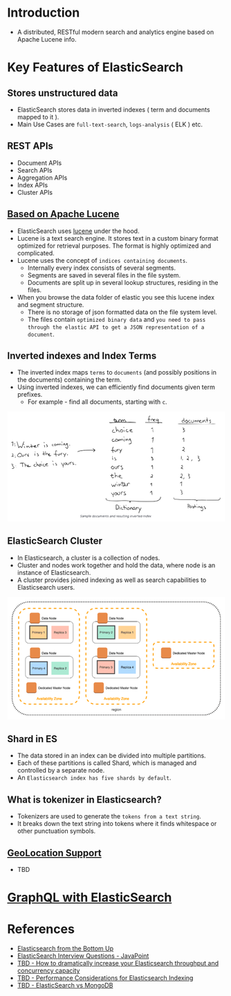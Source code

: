 
# Introduction
- A distributed, RESTful modern search and analytics engine based on Apache Lucene info.

# Key Features of ElasticSearch

## Stores unstructured data
- ElasticSearch stores data in inverted indexes ( term and documents mapped to it ).
- Main Use Cases are `full-text-search`, `logs-analysis` ( ELK ) etc.

## REST APIs
- Document APIs
- Search APIs
- Aggregation APIs
- Index APIs
- Cluster APIs

## [Based on Apache Lucene](https://stackoverflow.com/questions/57328151/how-does-elasticsearch-store-data)
- ElasticSearch uses [lucene](https://lucene.apache.org/core/) under the hood.
- Lucene is a text search engine. It stores text in a custom binary format optimized for retrieval purposes. The format is highly optimized and complicated.
- Lucene uses the concept of `indices containing documents`. 
  - Internally every index consists of several segments. 
  - Segments are saved in several files in the file system. 
  - Documents are split up in several lookup structures, residing in the files.
- When you browse the data folder of elastic you see this lucene index and segment structure. 
  - There is no storage of json formatted data on the file system level. 
  - The files contain `optimized binary data` and `you need to pass through the elastic API to get a JSON representation of a document`.

## Inverted indexes and Index Terms
- The inverted index maps `terms` to `documents` (and possibly positions in the documents) containing the term.
- Using inverted indexes, we can efficiently find documents given term prefixes.
  - For example - find all documents, starting with `c`.

![img.png](assests/inverted_indexes.png)

## ElasticSearch Cluster
- In Elasticsearch, a cluster is a collection of nodes. 
- Cluster and nodes work together and hold the data, where node is an instance of Elasticsearch. 
- A cluster provides joined indexing as well as search capabilities to Elasticsearch users.

<img title="Design1" alt="Alt text" src="assests/design1.png">

## Shard in ES
- The data stored in an index can be divided into multiple partitions. 
- Each of these partitions is called Shard, which is managed and controlled by a separate node. 
- An `Elasticsearch index has five shards by default`.

## What is tokenizer in Elasticsearch?
- Tokenizers are used to generate the `tokens from a text string`. 
- It breaks down the text string into tokens where it finds whitespace or other punctuation symbols.

## [GeoLocation Support](https://www.elastic.co/guide/en/elasticsearch/reference/current/query-dsl-geo-bounding-box-query.html)
- TBD

# [GraphQL with ElasticSearch](ESWithGraphQL.md)

# References
- [Elasticsearch from the Bottom Up](https://www.elastic.co/blog/found-elasticsearch-from-the-bottom-up)
- [ElasticSearch Interview Questions - JavaPoint](https://www.javatpoint.com/elasticsearch-interview-questions)
- [TBD - How to dramatically increase your Elasticsearch throughput and concurrency capacity](https://medium.com/explorium-ai/how-to-dramatically-increase-your-elasticsearch-throughput-and-concurrency-capacity-c32d7bb02ac2)
- [TBD - Performance Considerations for Elasticsearch Indexing](https://www.elastic.co/blog/performance-considerations-elasticsearch-indexing)
- [TBD - ElasticSearch vs MongoDB](https://cloud.netapp.com/blog/cvo-blg-elasticsearch-vs-mongodb-6-key-differences)
